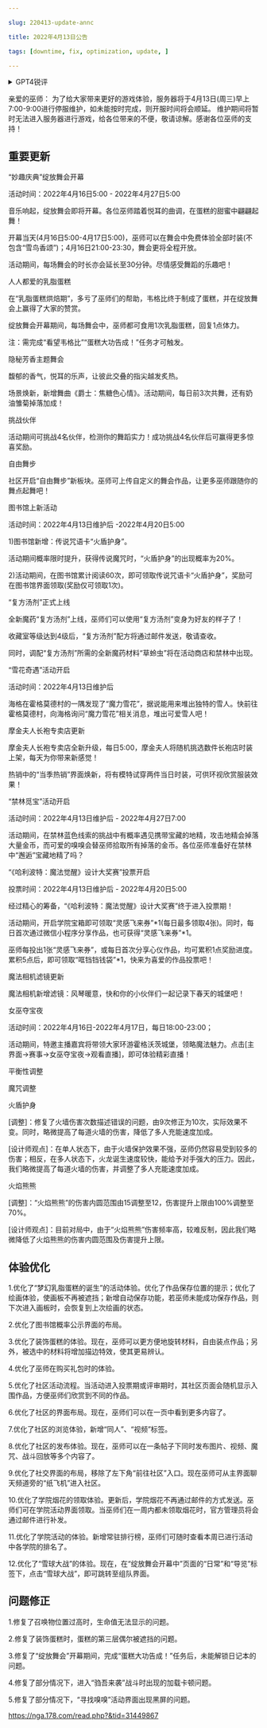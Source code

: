 ---
slug: 220413-update-annc
title: 2022年4月13日公告
tags: [downtime, fix, optimization, update, ]
---
<details>
<summary>GPT4锐评</summary>

</details>
<!--truncate-->


亲爱的巫师： 为了给大家带来更好的游戏体验，服务器将于4月13日(周三)早上7:00-9:00进行停服维护，如未能按时完成，则开服时间将会顺延。 维护期间将暂时无法进入服务器进行游戏，给各位带来的不便，敬请谅解。感谢各位巫师的支持！

## 重要更新
“妙趣庆典”绽放舞会开幕

活动时间：2022年4月16日5:00 - 2022年4月27日5:00

音乐响起，绽放舞会即将开幕。各位巫师踏着悦耳的曲调，在蛋糕的甜蜜中翩翩起舞！

开幕当天(4月16日5:00-4月17日5:00)，巫师可以在舞会中免费体验全部时装(不包含“雪鸟香颂”)；4月16日21:00-23:30，舞会更将全程开放。

活动期间，每场舞会的时长亦会延长至30分钟。尽情感受舞蹈的乐趣吧！

人人都爱的乳脂蛋糕

在“乳脂蛋糕烘焙期”，多亏了巫师们的帮助，韦格比终于制成了蛋糕，并在绽放舞会上赢得了大家的赞赏。

绽放舞会开幕期间，每场舞会中，巫师都可食用1次乳脂蛋糕，回复1点体力。

注：需完成“看望韦格比”“蛋糕大功告成！”任务才可触发。

隐秘芳香主题舞会

馥郁的香气，悦耳的乐声，让彼此交叠的指尖越发炙热。

场景焕新，新增舞曲《爵士：焦糖色心情》。活动期间，每日前3次共舞，还有奶油雏菊掉落加成！

挑战伙伴

活动期间可挑战4名伙伴，检测你的舞蹈实力！成功挑战4名伙伴后可赢得更多惊喜奖励。

自由舞步

社区开启“自由舞步”新板块。巫师可上传自定义的舞会作品，让更多巫师跟随你的舞点起舞吧！

图书馆上新活动

活动时间：2022年4月13日维护后 -2022年4月20日5:00

1)图书馆新增：传说咒语卡“火盾护身”。

活动期间概率限时提升，获得传说魔咒时，“火盾护身”的出现概率为20%。

2)活动期间，在图书馆累计阅读60次，即可领取传说咒语卡“火盾护身”，奖励可在图书馆界面领取(奖励仅可领取1次)。

“复方汤剂”正式上线

全新魔药“复方汤剂”上线，巫师们可以使用“复方汤剂”变身为好友的样子了！

收藏室等级达到4级后，“复方汤剂”配方将通过邮件发送，敬请查收。

同时，调配“复方汤剂”所需的全新魔药材料“草蛉虫”将在活动商店和禁林中出现。

“雪花奇遇”活动开启

活动时间：2022年4月13日维护后

海格在霍格莫德村的一隅发现了“魔力雪花”，据说能用来堆出独特的雪人。快前往霍格莫德村，向海格询问“魔力雪花”相关消息，堆出可爱雪人吧！

摩金夫人长袍专卖店更新

摩金夫人长袍专卖店全新升级，每日5:00，摩金夫人将随机挑选数件长袍店时装上架，每天为你带来新感觉！

热销中的“当季热销”界面焕新，将有模特试穿两件当日时装，可供环视欣赏服装效果！

“禁林觅宝”活动开启

活动时间：2022年4月13日维护后 - 2022年4月27日7:00

活动期间，在禁林蓝色线索的挑战中有概率遇见携带宝藏的地精，攻击地精会掉落大量金币，而可爱的嗅嗅会替巫师拾取所有掉落的金币。各位巫师准备好在禁林中“邂逅”宝藏地精了吗？

“《哈利波特：魔法觉醒》设计大奖赛”投票开启

投票时间：2022年4月13日维护后 - 2022年4月20日5:00

经过精心的筹备，“《哈利波特：魔法觉醒》设计大奖赛”终于进入投票期！

活动期间，开启学院宝箱即可领取“灵感飞来券”*1(每日最多领取4张)。同时，每日首次通过微信小程序分享作品，也可获得“灵感飞来券”*1。

巫师每投出1张“灵感飞来券”，或每日首次分享心仪作品，均可累积1点奖励进度。累积5点后，即可领取“哐铛铛钱袋”*1，快来为喜爱的作品投票吧！

魔法相机滤镜更新

魔法相机新增滤镜：风琴暖意，快和你的小伙伴们一起记录下春天的城堡吧！

女巫夺宝夜

活动时间：2022年4月16日-2022年4月17日，每日18:00-23:00；

活动期间，特邀主播嘉宾将带领大家环游霍格沃茨城堡，领略魔法魅力。点击[主界面→赛事→女巫夺宝夜→观看直播]，即可体验精彩直播！

平衡性调整

魔咒调整

火盾护身

[调整]：修复了火墙伤害次数描述错误的问题，由9次修正为10次，实际效果不变。同时，略微提高了每道火墙的伤害，降低了多人充能速度加成。

[设计师观点]：在单人状态下，由于火墙保护效果不强，巫师仍然容易受到较多的伤害；相反，在多人状态下，火龙诞生速度较快，能给予对手强大的压力。因此，我们略微提高了每道火墙的伤害，并调整了多人充能速度加成。

火焰熊熊

[调整]：“火焰熊熊”的伤害内圆范围由15调整至12，伤害提升上限由100%调整至70%。

[设计师观点]：目前对局中，由于“火焰熊熊”伤害频率高，较难反制，因此我们略微降低了火焰熊熊的伤害内圆范围及伤害提升上限。

## <span id='optimization'>体验优化</span>
1.优化了“梦幻乳脂蛋糕的诞生”的活动体验。优化了作品保存位置的提示；优化了绘画体验，使画板不再被遮挡；新增自动保存功能，若巫师未能成功保存作品，则下次进入画板时，会恢复到上次绘画的状态。

2.优化了图书馆概率公示界面的布局。

3.优化了装饰蛋糕的体验。现在，巫师可以更方便地旋转材料，自由装点作品；另外，被选中的材料将增加描边特效，使其更易辨认。

4.优化了巫师在购买礼包时的体验。

5.优化了社区活动流程。当活动进入投票期或评审期时，其社区页面会随机显示入围作品，方便巫师们欣赏到不同的作品。

6.优化了社区的界面布局。现在，巫师们可以在一页中看到更多内容了。

7.优化了社区的浏览体验，新增“同人”、“视频”标签。

8.优化了社区的发布体验。现在，巫师可以在一条帖子下同时发布图片、视频、魔咒、战斗回放等多个内容了。

9.优化了社交界面的布局，移除了左下角“前往社区”入口。现在巫师可从主界面聊天频道旁的“纸飞机”进入社区。

10.优化了学院烟花的领取体验。更新后，学院烟花不再通过邮件的方式发送。巫师们可在学院活动界面领取。当巫师们在一周内都未领取烟花时，官方管理员将会通过邮件进行补发。

11.优化了学院活动的体验。新增常驻排行榜，巫师们可随时查看本周已进行活动中各学院的排名了。

12.优化了“雪球大战”的体验。现在，在“绽放舞会开幕中”页面的“日常”和“导览”标签下，点击“雪球大战”，即可跳转至组队界面。

## <span id='fix'>问题修正</span>
1.修复了召唤物位置过高时，生命值无法显示的问题。

2.修复了装饰蛋糕时，蛋糕的第三层偶尔被遮挡的问题。

3.修复了“绽放舞会”开幕期间，完成“蛋糕大功告成！”任务后，未能解锁日记本的问题。

4.修复了部分情况下，进入“驺吾来袭”战斗时出现的加载卡顿问题。

5.修复了部分情况下，“寻找嗅嗅”活动界面出现黑屏的问题。

https://nga.178.com/read.php?&tid=31449867